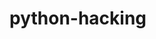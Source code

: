 # python-hacking


<!-- # This is a folder of files from my python projects. 
# If you have questions about these files, you can email me at ryan (aaht) netdevs.net -->

<!-- The purpose of these files is to show my python hacking skills.  -->


